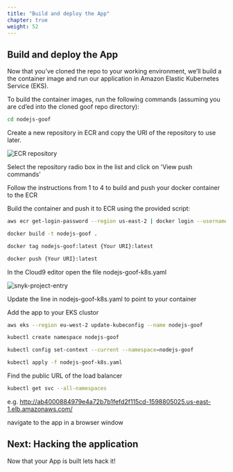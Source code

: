 ```yaml
---
title: "Build and deploy the App"
chapter: true
weight: 52
---
```


## Build and deploy the App

Now that you’ve cloned the repo to your working environment, we’ll build a the container image and run our application in Amazon Elastic Kubernetes Service (EKS).

To build the container images, run the following commands (assuming you are cd’ed into the cloned goof repo directory):

```bash
cd nodejs-goof
```

Create a new repository in ECR and copy the URI of the repository to use later.

![ECR repository](/images/ecruri.jpg)


Select the repository radio box in the list and click on 'View push commands'

Follow the instructions from 1 to 4 to build and push your docker container to the ECR

Build the container and push it to ECR using the provided script:

```bash
aws ecr get-login-password --region us-east-2 | docker login --username AWS --password-stdin {Your URI}

docker build -t nodejs-goof .

docker tag nodejs-goof:latest {Your URI}:latest

docker push {Your URI}:latest

```


In the Cloud9 editor open the file nodejs-goof-k8s.yaml

![snyk-project-entry](/images/editfile.jpg)


Update the line in nodejs-goof-k8s.yaml to point to your container


Add the app to your EKS clustor


```bash
aws eks --region eu-west-2 update-kubeconfig --name nodejs-goof

kubectl create namespace nodejs-goof

kubectl config set-context --current --namespace=nodejs-goof

kubectl apply -f nodejs-goof-k8s.yaml
```


Find the public URL of the load balancer


```bash
kubectl get svc --all-namespaces
```

e.g. http://ab4000884979e4a72b7b1fefd2f115cd-1598805025.us-east-1.elb.amazonaws.com/

navigate to the app in a browser window



## Next: Hacking the application <!-- TODO: MODIFY the body -->
Now that your App is built lets hack it!
